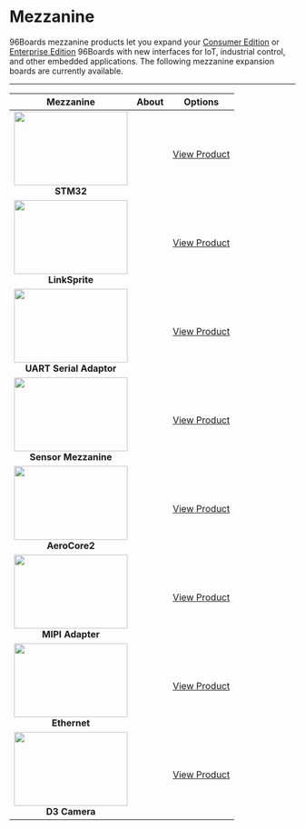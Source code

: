 # Mezzanine

96Boards mezzanine products let you expand your [Consumer Edition](http://www.96boards.org/products/ce/) or [Enterprise Edition](http://www.96boards.org/products/ee/) 96Boards with new interfaces for IoT, industrial control, and other
embedded applications. The following mezzanine expansion boards are currently available.

***

| Mezzanine                               | About                                                   | Options                                 | 
|:---------------------------------------:|:-------------------------------------------------------:|:---------------------------------------:|
| <img src="https://github.com/96boards/website/blob/master/96boards.org/Products/Mezzanine/STM32/Images/STM32_Front.png?raw=true" data-canonical-src="https://github.com/96boards/website/blob/master/96boards.org/Products/Mezzanine/STM32/Images/STM32_Front.png?raw=true" width="200" height="130" /><br> **STM32**                |   | [View Product](STM32/README.md)<br> |
| <img src="https://github.com/96boards/website/blob/master/96boards.org/Products/Mezzanine/LinkSprite/Images/LinkSprite_Front.jpg?raw=true" data-canonical-src="https://github.com/96boards/website/blob/master/96boards.org/Products/Mezzanine/LinkSprite/Images/LinkSprite_Front.jpg?raw=true" width="200" height="130" /><br> **LinkSprite**           |   | [View Product](LinkSprite/README.md)<br> |
| <img src="https://github.com/96boards/website/blob/master/96boards.org/Products/Mezzanine/UARTSerial/Images/96boards_uarts_Front.png?raw=true" data-canonical-src="https://github.com/96boards/website/blob/master/96boards.org/Products/Mezzanine/UARTSerial/Images/96boards_uarts_Front.png?raw=true" width="200" height="130" /><br> **UART Serial Adaptor**  |   | [View Product](UARTSerial/README.md)<br>|
| <img src="https://github.com/96boards/website/blob/master/96boards.org/Products/Mezzanine/SensorsMezz/Images/96Boards_Sensors_Front.png?raw=true" data-canonical-src="https://github.com/96boards/website/blob/master/96boards.org/Products/Mezzanine/SensorsMezz/Images/96Boards_Sensors_Front.png?raw=true" width="200" height="130" /><br> **Sensor Mezzanine**     |   | [View Product](SensorsMezz/README.md)<br>|
| <img src="" data-canonical-src="" width="200" height="130" /><br> **AeroCore2**            |   | [View Product](AeroCore2/README.md)<br>|
| <img src="https://github.com/96boards/website/blob/master/96boards.org/Products/Mezzanine/AeroCore2/Images/AeroCore2-Mezzanine-front.jpg?raw=true" data-canonical-src="https://github.com/96boards/website/blob/master/96boards.org/Products/Mezzanine/AeroCore2/Images/AeroCore2-Mezzanine-front.jpg?raw=true" width="200" height="130" /><br> **MIPI Adapter**         |   | [View Product](MIPIAdapter/README.md)<br>|
| <img src="https://github.com/96boards/website/blob/master/96boards.org/Products/Mezzanine/EthernetCard/Images/Ethernet_Front.jpg?raw=true" data-canonical-src="https://github.com/96boards/website/blob/master/96boards.org/Products/Mezzanine/EthernetCard/Images/Ethernet_Front.jpg?raw=true" width="200" height="130" /><br> **Ethernet**             |   | [View Product](EthernetCard/README.md)<br>|
| <img src="https://github.com/96boards/website/blob/master/96boards.org/Products/Mezzanine/D3Camera/Images/Camera%20Mezzanine%20Board%20OV5640_front.jpg?raw=true" data-canonical-src="https://github.com/96boards/website/blob/master/96boards.org/Products/Mezzanine/D3Camera/Images/Camera%20Mezzanine%20Board%20OV5640_front.jpg?raw=true" width="200" height="130" /><br> **D3 Camera**            |   | [View Product](D3Camera/README.md)<br>|
